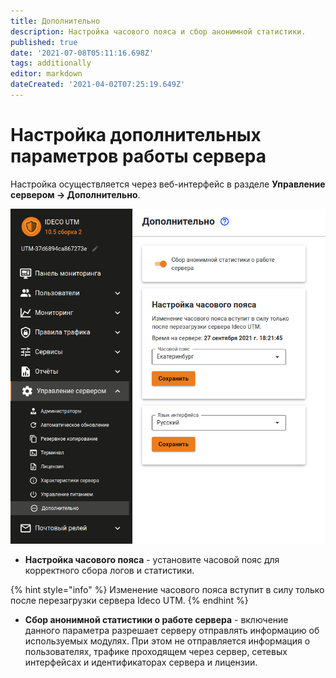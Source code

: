 ```yaml
---
title: Дополнительно
description: Настройка часового пояса и сбор анонимной статистики.
published: true
date: '2021-07-08T05:11:16.698Z'
tags: additionally
editor: markdown
dateCreated: '2021-04-02T07:25:19.649Z'
---
```


# Настройка дополнительных параметров работы сервера

Настройка осуществляется через веб-интерфейс в разделе **Управление сервером -&gt; Дополнительно**.

![](../../.gitbook/assets/addition.png)

* **Настройка часового пояса** - установите часовой пояс для корректного сбора логов и статистики. 

{% hint style="info" %}
Изменение часового пояса вступит в силу только после перезагрузки сервера Ideco UTM.
{% endhint %}

* **Сбор анонимной статистики о работе сервера** - включение данного параметра разрешает серверу отправлять информацию об используемых модулях. При этом не отправляется информация о пользователях, трафике проходящем через сервер, сетевых интерфейсах и идентификаторах сервера и лицензии.

